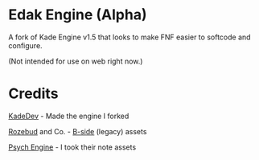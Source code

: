 # Edak Engine (Alpha)

A fork of Kade Engine v1.5 that looks to make FNF easier to softcode and configure.

(Not intended for use on web right now.)
# Credits
[KadeDev](https://github.com/KadeDev) - Made the engine I forked

[Rozebud](https://github.com/ThatRozebudDude) and Co. - [B-side](https://gamebanana.com/mods/42724) (legacy) assets

[Psych Engine](https://github.com/ShadowMario/FNF-PsychEngine) - I took their note assets
